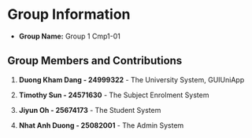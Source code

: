 # Group Information
- **Group Name:** Group 1 Cmp1-01 

## Group Members and Contributions

1. **Duong Kham Dang - 24999322** - The University System, GUIUniApp
  
2. **Timothy Sun - 24571630** - The Subject Enrolment System
  
3. **Jiyun Oh - 25674173** - The Student System
  
4. **Nhat Anh Duong - 25082001** - The Admin System
